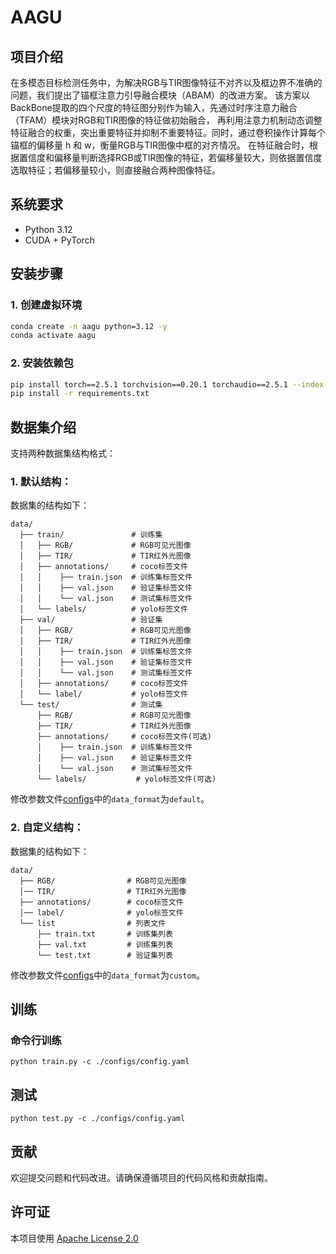 # AAGU

## 项目介绍

在多模态目标检测任务中，为解决RGB与TIR图像特征不对齐以及框边界不准确的问题，我们提出了锚框注意力引导融合模块（ABAM）的改进方案。 该方案以BackBone提取的四个尺度的特征图分别作为输入，先通过时序注意力融合（TFAM）模块对RGB和TIR图像的特征做初始融合， 再利用注意力机制动态调整特征融合的权重，突出重要特征并抑制不重要特征。同时，通过卷积操作计算每个锚框的偏移量 h 和 w，衡量RGB与TIR图像中框的对齐情况。 在特征融合时，根据置信度和偏移量判断选择RGB或TIR图像的特征，若偏移量较大，则依据置信度选取特征；若偏移量较小，则直接融合两种图像特征。

## 系统要求

- Python 3.12
- CUDA + PyTorch

## 安装步骤

### 1. 创建虚拟环境

```bash
conda create -n aagu python=3.12 -y
conda activate aagu
```

### 2. 安装依赖包

```bash
pip install torch==2.5.1 torchvision==0.20.1 torchaudio==2.5.1 --index-url https://download.pytorch.org/whl/cu121      
pip install -r requirements.txt
```

## 数据集介绍
支持两种数据集结构格式：
### 1. 默认结构：
数据集的结构如下：
```text
data/
  ├── train/               # 训练集
  │   ├── RGB/             # RGB可见光图像
  │   ├── TIR/             # TIR红外光图像
  │   ├── annotations/     # coco标签文件
  │   │    ├── train.json  # 训练集标签文件
  │   │    ├── val.json    # 验证集标签文件
  │   │    └── val.json    # 测试集标签文件
  │   └── labels/          # yolo标签文件
  ├── val/                 # 验证集
  │   ├── RGB/             # RGB可见光图像
  │   ├── TIR/             # TIR红外光图像
  │   │    ├── train.json  # 训练集标签文件
  │   │    ├── val.json    # 验证集标签文件
  │   │    └── val.json    # 测试集标签文件
  │   ├── annotations/     # coco标签文件
  │   └── label/           # yolo标签文件    
  └── test/                # 测试集
      ├── RGB/             # RGB可见光图像
      ├── TIR/             # TIR红外光图像
      ├── annotations/     # coco标签文件(可选)
      │    ├── train.json  # 训练集标签文件
      │    ├── val.json    # 验证集标签文件
      │    └── val.json    # 测试集标签文件
      └── labels/           # yolo标签文件(可选)
```
修改参数文件[configs](./configs/config.yaml)中的`data_format`为`default`。

### 2. 自定义结构：
数据集的结构如下：
```text
data/
  ├── RGB/                # RGB可见光图像
  │── TIR/                # TIR红外光图像
  ├── annotations/        # coco标签文件
  │── label/              # yolo标签文件
  └── list                # 列表文件
      ├── train.txt       # 训练集列表
      ├── val.txt         # 训练集列表
      └── test.txt        # 验证集列表
```
修改参数文件[configs](./configs/config.yaml)中的`data_format`为`custom`。

## 训练

### 命令行训练
```shell
python train.py -c ./configs/config.yaml
```

## 测试
```shell
python test.py -c ./configs/config.yaml
```

## 贡献

欢迎提交问题和代码改进。请确保遵循项目的代码风格和贡献指南。

## 许可证

本项目使用 [Apache License 2.0](LICENSE)